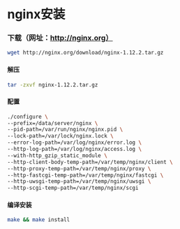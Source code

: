 # nginx安装

### 下载（网址：http://nginx.org）
```bash
wget http://nginx.org/download/nginx-1.12.2.tar.gz
```

#### 解压 
```bash
tar -zxvf nginx-1.12.2.tar.gz
```

#### 配置
```bash
./configure \
--prefix=/data/server/nginx \
--pid-path=/var/run/nginx/nginx.pid \
--lock-path=/var/lock/nginx.lock \
--error-log-path=/var/log/nginx/error.log \
--http-log-path=/var/log/nginx/access.log \
--with-http_gzip_static_module \
--http-client-body-temp-path=/var/temp/nginx/client \
--http-proxy-temp-path=/var/temp/nginx/proxy \
--http-fastcgi-temp-path=/var/temp/nginx/fastcgi \
--http-uwsgi-temp-path=/var/temp/nginx/uwsgi \
--http-scgi-temp-path=/var/temp/nginx/scgi
```

#### 编译安装
```bash
make && make install
```
